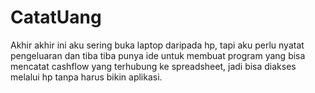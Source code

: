 # CatatUang
Akhir akhir ini aku sering buka laptop daripada hp, tapi aku perlu nyatat pengeluaran dan tiba tiba punya ide untuk membuat program yang bisa mencatat cashflow yang terhubung ke spreadsheet, jadi bisa diakses melalui hp tanpa harus bikin aplikasi.
